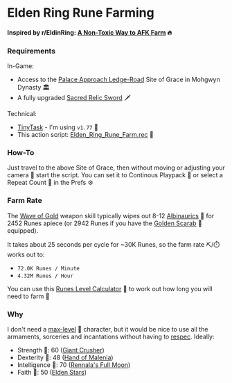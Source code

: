 # Elden Ring Rune Farming

#### Inspired by r/EldinRing: [A Non-Toxic Way to AFK Farm](https://old.reddit.com/r/Eldenring/comments/u8ynx1/a_nontoxic_way_to_afk_farm/) 🔥

### Requirements

In-Game:
* Access to the [Palace Approach Ledge-Road](https://eldenring.wiki.fextralife.com/Interactive+Map?id=4614&code=mapB) Site of Grace in Mohgwyn Dynasty 🏛️
* A fully upgraded [Sacred Relic Sword](https://eldenring.wiki.fextralife.com/Sacred+Relic+Sword) 🗡️

Technical:
* [TinyTask](https://thetinytask.com) - I'm using `v1.77` 🤖
* This action script: [Elden_Ring_Rune_Farm.rec](https://github.com/carlcorder/Elden_Ring_Rune_Farm/raw/main/Elden_Ring_Rune_Farm.rec) 📜

### How-To

Just travel to the above Site of Grace, then without moving or adjusting your camera 🎥 start the script. You can set it to Continous Playpack 🔁 or select a Repeat Count 🔂 in the Prefs ⚙️

### Farm Rate

The [Wave of Gold](https://eldenring.wiki.fextralife.com/Wave+of+Gold) weapon skill typically wipes out 8-12 [Albinaurics](https://eldenring.wiki.fextralife.com/Albinauric) 🐸 for 2452 Runes apiece (or 2942 Runes if you have the [Golden Scarab](https://eldenring.wiki.fextralife.com/Golden+Scarab) 🐛 equipped).

It takes about 25 seconds per cycle for ~30K Runes, so the farm rate ⛏️/⏱️ works out to:
* `72.0K Runes / Minute`
* `4.32M Runes / Hour`

You can use this [Runes Level Calculator](https://anwarali7.github.io/elden-ring-runes-calculator/) 🧮 to work out how long you will need to farm 🚜

### Why

I don't need a [max-level](https://eldenring.wiki.fextralife.com/Level) 💯 character, but it would be nice to use all the armaments, sorceries and incantations without having to [respec](https://eldenring.wiki.fextralife.com/Rebirth). Ideally:

* Strength 💪: 60 ([Giant Crusher](https://eldenring.wiki.fextralife.com/Giant-Crusher))
* Dexterity 🤏: 48 ([Hand of Malenia](https://eldenring.wiki.fextralife.com/Hand+of+Malenia)) 
* Intelligence 🧠: 70 ([Rennala's Full Moon](https://eldenring.wiki.fextralife.com/Rennala's+Full+Moon))
* Faith 🛐: 50 ([Elden Stars](https://eldenring.wiki.fextralife.com/Elden+Stars))

